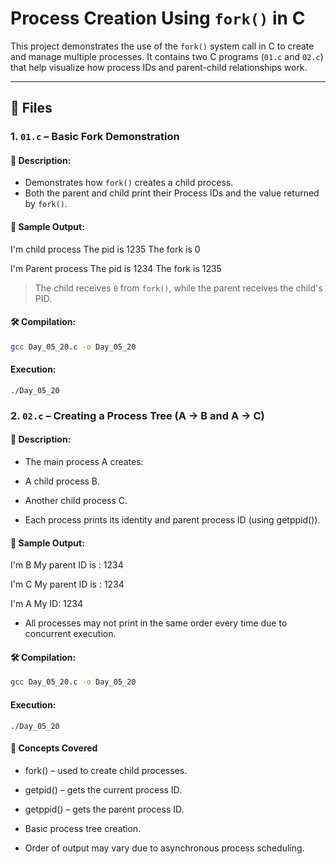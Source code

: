 # Process Creation Using `fork()` in C

This project demonstrates the use of the `fork()` system call in C to create and manage multiple processes. It contains two C programs (`01.c` and `02.c`) that help visualize how process IDs and parent-child relationships work.

---

## 📁 Files

### 1. `01.c` – Basic Fork Demonstration

#### 🧾 Description:
- Demonstrates how `fork()` creates a child process.
- Both the parent and child print their Process IDs and the value returned by `fork()`.

#### 🧪 Sample Output:
I'm child process
The pid is 1235
The fork is 0

I'm Parent process
The pid is 1234
The fork is 1235


> The child receives `0` from `fork()`, while the parent receives the child's PID.

#### 🛠 Compilation:
```bash
gcc Day_05_20.c -o Day_05_20 
```
#### Execution:
```
./Day_05_20

```

### 2. `02.c` – Creating a Process Tree (A → B and A → C)

#### 🧾 Description:
- The main process A creates:

- A child process B.

- Another child process C.

- Each process prints its identity and parent process ID (using getppid()).

#### 🧪 Sample Output:

I'm B
My parent ID is : 1234

I'm C
My parent ID is : 1234

I'm A
My ID: 1234

- All processes may not print in the same order every time due to concurrent execution.

#### 🛠 Compilation:
```bash
gcc Day_05_20.c -o Day_05_20 
```
#### Execution:
```
./Day_05_20

```

#### 🧠 Concepts Covered
- fork() – used to create child processes.

- getpid() – gets the current process ID.

- getppid() – gets the parent process ID.

- Basic process tree creation.

- Order of output may vary due to asynchronous process scheduling.







